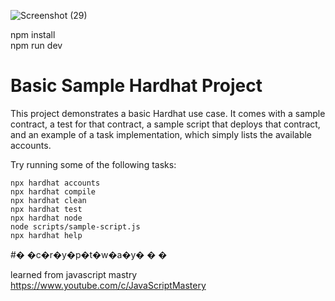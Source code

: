 



![Screenshot (29)](https://user-images.githubusercontent.com/68957369/183153583-2082f9f7-d2bc-46c2-8577-61ba6e004eaf.png)

npm install     
npm run dev
# Basic Sample Hardhat Project

This project demonstrates a basic Hardhat use case. It comes with a sample contract, a test for that contract, a sample script that deploys that contract, and an example of a task implementation, which simply lists the available accounts.

Try running some of the following tasks:

```shell
npx hardhat accounts
npx hardhat compile
npx hardhat clean
npx hardhat test
npx hardhat node
node scripts/sample-script.js
npx hardhat help
```
#� �c�r�y�p�t�w�a�y�
�
�




learned from javascript mastry
https://www.youtube.com/c/JavaScriptMastery
